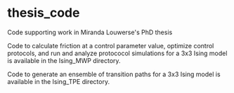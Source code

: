 # thesis_code
 Code supporting work in Miranda Louwerse's PhD thesis

Code to calculate friction at a control parameter value, optimize control protocols, and run and analyze protococol simulations for a 3x3 Ising model is available in the Ising_MWP directory.

Code to generate an ensemble of transition paths for a 3x3 Ising model is available in the Ising_TPE directory.
